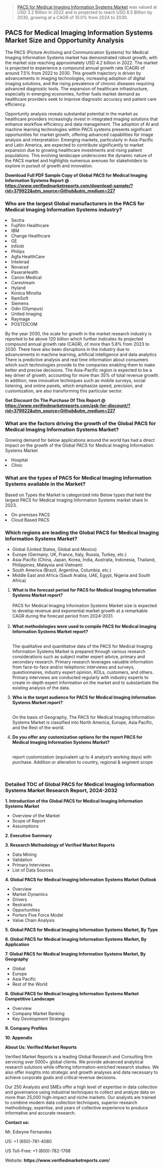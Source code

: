 <blockquote><p><p><a href="https://www.verifiedmarketreports.com/download-sample/?rid=379922&utm_source=Github&utm_medium=227" target="_blank">PACS for Medical Imaging Information Systems Market</a> was valued at USD 3.2 Billion in 2022 and is projected to reach USD 6.5 Billion by 2030, growing at a CAGR of 10.0% from 2024 to 2030.</p></blockquote><p><h2>PACS for Medical Imaging Information Systems Market Size and Opportunity Analysis</h2><p>The PACS (Picture Archiving and Communication Systems) for Medical Imaging Information Systems market has demonstrated robust growth, with the market size reaching approximately USD 4.2 billion in 2022. The market is projected to experience a compound annual growth rate (CAGR) of around 7.5% from 2022 to 2030. This growth trajectory is driven by advancements in imaging technologies, increasing adoption of digital imaging solutions, and the rising prevalence of chronic diseases requiring advanced diagnostic tools. The expansion of healthcare infrastructure, especially in emerging economies, further fuels market demand as healthcare providers seek to improve diagnostic accuracy and patient care efficiency.</p><p>Opportunity analysis reveals substantial potential in the market as healthcare providers increasingly invest in integrated imaging solutions that enhance workflow efficiency and data management. The adoption of AI and machine learning technologies within PACS systems presents significant opportunities for market growth, offering advanced capabilities for image analysis and interpretation. Emerging markets, particularly in Asia-Pacific and Latin America, are expected to contribute significantly to market expansion due to growing healthcare investments and rising patient populations. This evolving landscape underscores the dynamic nature of the PACS market and highlights numerous avenues for stakeholders to explore in pursuit of growth and innovation.</p></p><p class=""><strong>Download Full PDF Sample Copy of Global PACS for Medical Imaging Information Systems Report @ <a href="https://www.verifiedmarketreports.com/download-sample/?rid=379922&amp;utm_source=Github&amp;utm_medium=227" target="_blank">https://www.verifiedmarketreports.com/download-sample/?rid=379922&amp;utm_source=Github&amp;utm_medium=227</a></strong></p><h3 id="" class="">Who are the largest Global manufacturers in the PACS for Medical Imaging Information Systems industry?</h3><p><li>Sectra</li><li> Fujifilm Healthcare</li><li> IBM</li><li> Change Healthcare</li><li> GE</li><li> Infinitt</li><li> Philips</li><li> Agfa HealthCare</li><li> Intelerad</li><li> Novarad</li><li> PaxeraHealth</li><li> Canon Medical</li><li> Carestream</li><li> Hyland</li><li> Konica Minolta</li><li> RamSoft</li><li> Siemens</li><li> Odin (Olympus)</li><li> United Imaging</li><li> Raymage</li><li> POSTDICOM</li></p><div class=""><div class="" dir="" data-message-author-role="" data-message-id="" data-message-model-slug=""><div class=""><div class=""><div class=""><div class="" dir="" data-message-author-role="" data-message-id="" data-message-model-slug=""><div class=""><div class=""><p>By the year 2030, the scale for growth in the market research industry is reported to be above 120 billion which further indicates its projected compound annual growth rate (CAGR), of more than 5.8% from 2023 to 2030. There have also been disruptions in the industry due to advancements in machine learning, artificial intelligence and data analytics There is predictive analysis and real time information about consumers which such technologies provide to the companies enabling them to make better and precise decisions. The Asia-Pacific region is expected to be a key driver of growth, accounting for more than 35% of total revenue growth. In addition, new innovative techniques such as mobile surveys, social listening, and online panels, which emphasize speed, precision, and customization, are also transforming this particular sector.</p><p><strong>Get Discount On The Purchase Of This Report @&nbsp; <a href="https://www.verifiedmarketreports.com/ask-for-discount/?rid=379922&amp;utm_source=Github&amp;utm_medium=227" target="_blank">https://www.verifiedmarketreports.com/ask-for-discount/?rid=379922&amp;utm_source=Github&amp;utm_medium=227</a></strong></p></div></div></div></div></div></div></div></div><h3 id="" class="">What are the factors driving the growth of the Global PACS for Medical Imaging Information Systems Market?</h3><p id="" class="">Growing demand for below applications around the world has had a direct impact on the growth of the Global PACS for Medical Imaging Information Systems Market</p><p id="" class=""><li>Hospital</li><li> Clinic</li></p><h3 id="" class="">What are the types of PACS for Medical Imaging Information Systems available in the Market?</h3><p id="" class="">Based on Types the Market is categorized into Below types that held the largest PACS for Medical Imaging Information Systems market share In 2023.</p><p id="" class=""><li>On-premises PACS</li><li> Cloud Based PACS</li></p><h3 id="" class="">Which regions are leading the Global PACS for Medical Imaging Information Systems Market?</h3><ul><li>Global (United States, Global and Mexico)</li><li>Europe (Germany, UK, France, Italy, Russia, Turkey, etc.)</li><li>Asia-Pacific (China, Japan, Korea, India, Australia, Indonesia, Thailand, Philippines, Malaysia and Vietnam)</li><li>South America (Brazil, Argentina, Columbia, etc.)</li><li>Middle East and Africa (Saudi Arabia, UAE, Egypt, Nigeria and South Africa)</li></ul><p><ol><li><strong>What is the forecast period for PACS for Medical Imaging Information Systems Market report?<br /></strong><br /><span data-sheets-root="1" data-sheets-value="{&quot;1&quot;:2,&quot;2&quot;:&quot;XXXX size is expected to develop revenue and exponential market growth at a remarkable CAGR during the forecast period from 2024&ndash;2030.&quot;}" data-sheets-userformat="{&quot;2&quot;:12674,&quot;4&quot;:{&quot;1&quot;:2,&quot;2&quot;:16776960},&quot;10&quot;:2,&quot;11&quot;:0,&quot;15&quot;:&quot;Arial&quot;,&quot;16&quot;:12}">PACS for Medical Imaging Information Systems Market size is expected to develop revenue and exponential market growth at a remarkable CAGR during the forecast period from 2024&ndash;2031.</span><br /><br /></li><li><strong>What methodologies were used to compile PACS for Medical Imaging Information Systems Market report?<br /><br /></strong><p>The qualitative and quantitative data of the&nbsp;PACS for Medical Imaging Information Systems Market is prepared through various research considerations such as subject matter expert advice, primary and secondary research. Primary research leverages valuable information from face-to-face and/or telephonic interviews and surveys, questionnaires, industry expert opinion, KOLs, customers, and others. Primary interviews are conducted regularly with industry experts to create in-depth expert information on the market and to substantiate the existing analysis of the data.&nbsp;</p></li><li><strong>Who is the target audience for PACS for Medical Imaging Information Systems Market report?<br /><br /></strong><p>On the basis of Geography, The&nbsp;PACS for Medical Imaging Information Systems Market is classified into North America, Europe, Asia Pacific, and the Rest of the world.</p></li><li><strong>Do you offer any customization options for the report PACS for Medical Imaging Information Systems Market?<br /><br /></strong><p>report customization (equivalent up to 4 analyst&rsquo;s working days) with purchase. Addition or alteration to country, regional &amp; segment scope</p><p>&nbsp;</p></li></ol></p><h3 id="" class="">Detailed TOC of Global PACS for Medical Imaging Information Systems Market Research Report, 2024-2032</h3><p id="" class=""><strong>1. Introduction of the Global PACS for Medical Imaging Information Systems Market</strong></p><ul><li>Overview of the Market</li><li>Scope of Report</li><li>Assumptions</li></ul><p id="" class=""><strong>2. Executive Summary</strong></p><p id="" class=""><strong>3. Research Methodology of&nbsp;Verified Market Reports</strong></p><ul><li>Data Mining</li><li>Validation</li><li>Primary Interviews</li><li>List of Data Sources</li></ul><p id="" class=""><strong>4. Global PACS for Medical Imaging Information Systems Market Outlook</strong></p><ul><li>Overview</li><li>Market Dynamics</li><li>Drivers</li><li>Restraints</li><li>Opportunities</li><li>Porters Five Force Model</li><li>Value Chain Analysis</li></ul><p id="" class=""><strong>5. Global PACS for Medical Imaging Information Systems Market, By&nbsp;Type</strong></p><p id="" class=""><strong>6. Global PACS for Medical Imaging Information Systems Market, By Application</strong></p><p id="" class=""><strong>7. Global PACS for Medical Imaging Information Systems Market, By Geography</strong></p><ul><li>Global</li><li>Europe</li><li>Asia Pacific</li><li>Rest of the World</li></ul><p id="" class=""><strong>8. Global PACS for Medical Imaging Information Systems Market Competitive Landscape</strong></p><ul><li>Overview</li><li>Company Market Ranking</li><li>Key Development Strategies</li></ul><p id="" class=""><strong>9. Company Profiles</strong></p><p id="" class=""><strong>10. Appendix</strong></p><p id="" class=""><strong>About Us: Verified Market Reports</strong></p><p id="" class="">Verified Market Reports is a leading Global Research and Consulting firm servicing over 5000+ global clients. We provide advanced analytical research solutions while offering information-enriched research studies. We also offer insights into strategic and growth analyses and data necessary to achieve corporate goals and critical revenue decisions.</p><p id="" class="">Our 250 Analysts and SMEs offer a high level of expertise in data collection and governance using industrial techniques to collect and analyze data on more than 25,000 high-impact and niche markets. Our analysts are trained to combine modern data collection techniques, superior research methodology, expertise, and years of collective experience to produce informative and accurate research.</p><p id="" class=""><strong>Contact us:</strong></p><p id="" class="">Mr. Edwyne Fernandes</p><p id="" class="">US: +1 (650)-781-4080</p><p id="" class="">US Toll-Free: +1 (800)-782-1768</p><p id="" class="">Website: <a target="" data-test-app-aware-link=""><strong>https://www.verifiedmarketreports.com/</strong></a></p>
